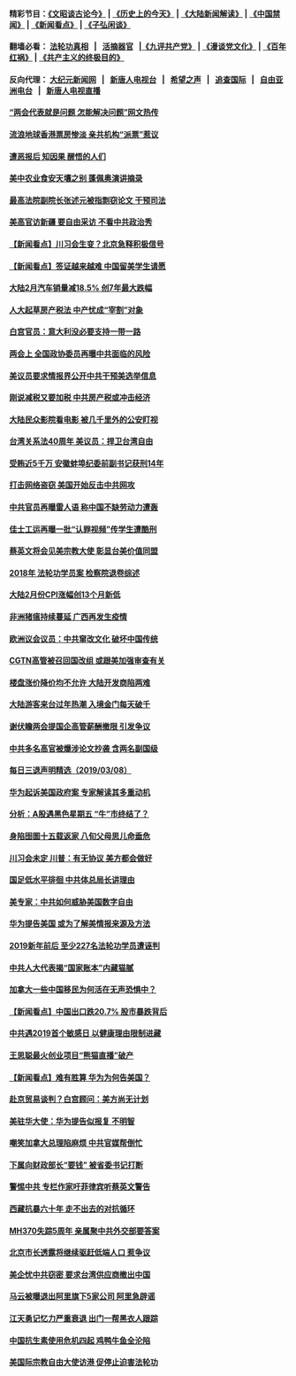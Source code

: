#### 精彩节目：[《文昭谈古论今》](http://155.138.205.71/wenzhao) | [《历史上的今天》](http://155.138.205.71/today-in-history) | [《大陆新闻解读》](http://155.138.205.71/ntdtv-comedy) | [《中国禁闻》](http://155.138.205.71/ntdtv-news) | [《新闻看点》](http://155.138.205.71/news-insight) | [《子弘闲谈》](http://155.138.205.71/zihongxiantan/) 

 #### 翻墙必看： [法轮功真相](http://155.138.205.71:10000/videos/truth.html) &nbsp;&nbsp;|&nbsp;&nbsp; [活摘器官](http://155.138.205.71:10000/videos/res/Organs/) &nbsp;&nbsp;|[《九评共产党》](http://155.138.205.71:10000/videos/jiuping) | [《漫谈党文化》](http://155.138.205.71:10000/videos/mtdwh) | [《百年红祸》](http://155.138.205.71:10000/videos/bnhh) | [《共产主义的终极目的》](http://155.138.205.71:10000/videos/res/zjmd) 

 #### 反向代理： [大纪元新闻网](http://155.138.205.71:10080/) &nbsp;&nbsp;|&nbsp;&nbsp; [新唐人电视台](http://155.138.205.71:8000/) &nbsp;&nbsp;|&nbsp;&nbsp; [希望之声](http://155.138.205.71:8200/) &nbsp;&nbsp;|&nbsp;&nbsp; [追查国际](http://155.138.205.71:10010/) &nbsp;&nbsp;|&nbsp;&nbsp; [自由亚洲电台](http://155.138.205.71:9800/) &nbsp;&nbsp;|&nbsp;&nbsp; [新唐人电视直播](http://155.138.205.71/) 


#### [“两会代表就是问题 怎能解决问题”网文热传](../pages/nsc413/n11102039.md?t=03100336) 

#### [流浪地球香港票房惨淡 亲共机构“派票”惹议](../pages/nsc413/n11101887.md?t=03100336) 

#### [遭恶报后 知因果 醒悟的人们](../pages/nsc413/n11088531.md?t=03100336) 

#### [美中农业食安天壤之别 蓬佩奥演讲摘录](../pages/nsc413/n11102067.md?t=03100336) 

#### [最高法院副院长张述元被指剽窃论文 干预司法](../pages/nsc413/n11101829.md?t=03100336) 

#### [美高官访新疆 要自由采访 不看中共政治秀](../pages/nsc413/n11101835.md?t=03100336) 

#### [【新闻看点】川习会生变？北京急释积极信号](../pages/nsc413/n11101718.md?t=03100336) 

#### [【新闻看点】签证越来越难 中国留美学生请愿](../pages/nsc413/n11101670.md?t=03100336) 

#### [大陆2月汽车销量减18.5% 创7年最大跌幅](../pages/nsc413/n11101660.md?t=03100336) 

#### [人大起草房产税法 中产忧成“宰割”对象](../pages/nsc413/n11101800.md?t=03100336) 

#### [白宫官员：意大利没必要支持一带一路](../pages/nsc413/n11101722.md?t=03100336) 

#### [两会上 全国政协委员再曝中共面临的风险](../pages/nsc413/n11101650.md?t=03100336) 

#### [美议员要求情报界公开中共干预美选举信息](../pages/nsc413/n11101681.md?t=03100336) 

#### [刚说减税又要加税 中共房产税或冲击经济](../pages/nsc413/n11101560.md?t=03100336) 

#### [大陆民众影院看电影 被几千里外的公安盯视](../pages/nsc413/n11101527.md?t=03100336) 

#### [台湾关系法40周年 美议员：捍卫台湾自由](../pages/nsc413/n11101525.md?t=03100336) 

#### [受贿近5千万 安徽蚌埠纪委前副书记获刑14年](../pages/nsc413/n11101167.md?t=03100336) 


#### [打击网络盗窃 美国开始反击中共网攻](../pages/nsc413/n11099537.md?t=03100336) 

#### [中共官员再曝雷人语 称中国不缺劳动力遭轰](../pages/nsc413/n11101459.md?t=03100336) 

#### [佳士工运再曝一批“认罪视频”传学生遭酷刑](../pages/nsc413/n11101296.md?t=03100336) 

#### [蔡英文将会见美宗教大使 彰显台美价值同盟](../pages/nsc413/n11101381.md?t=03100336) 

#### [2018年 法轮功学员案 检察院退卷综述](../pages/nsc413/n11096753.md?t=03100336) 

#### [大陆2月份CPI涨幅创13个月新低](../pages/nsc413/n11100879.md?t=03100336) 

#### [非洲猪瘟持续蔓延 广西再发生疫情](../pages/nsc413/n11100280.md?t=03100336) 

#### [欧洲议会议员：中共窜改文化 破坏中国传统](../pages/nsc413/n11100491.md?t=03100336) 

#### [CGTN高管被召回国改组 或跟美加强审查有关](../pages/nsc413/n11100865.md?t=03100336) 

#### [楼盘涨价降价均不允许 大陆开发商陷两难](../pages/nsc413/n11100403.md?t=03100336) 

#### [大陆游客来台过年热潮 入境金门每天破千](../pages/nsc413/n11100536.md?t=03100336) 

#### [谢伏瞻两会提国企高管薪酬撤限 引发争议](../pages/nsc413/n11100506.md?t=03100336) 

#### [中共多名高官被爆涉论文抄袭 含两名副国级](../pages/nsc413/n11100242.md?t=03100336) 

#### [每日三退声明精选（2019/03/08）](../pages/nsc413/n11100538.md?t=03100336) 

#### [华为起诉美国政府案 专家解读其多重动机](../pages/nsc413/n11100270.md?t=03100336) 

#### [分析：A股遇黑色星期五 “牛”市终结了？](../pages/nsc413/n11100274.md?t=03100336) 

#### [身陷囹圄十五载返家 八旬父母思儿命垂危](../pages/nsc413/n11100252.md?t=03100336) 

#### [川习会未定 川普：有无协议 美方都会做好](../pages/nsc413/n11099895.md?t=03100336) 

#### [国足低水平徘徊 中共体总局长讲理由](../pages/nsc413/n11100097.md?t=03100336) 

#### [美专家：中共如何威胁美国数字自由](../pages/nsc413/n11100082.md?t=03100336) 

#### [华为提告美国 或为了解美情报来源及方法](../pages/nsc413/n11100009.md?t=03100336) 

#### [2019新年前后 至少227名法轮功学员遭诬判](../pages/nsc413/n11099912.md?t=03100336) 

#### [中共人大代表揭“国家账本”内藏猫腻](../pages/nsc413/n11100053.md?t=03100336) 

#### [加拿大一些中国移民为何活在无声恐惧中？](../pages/nsc413/n11100069.md?t=03100336) 

#### [【新闻看点】中国出口跌20.7% 股市暴跌背后](../pages/nsc413/n11099775.md?t=03100336) 

#### [中共遇2019首个敏感日 以健康理由限制进藏](../pages/nsc413/n11099976.md?t=03100336) 

#### [王思聪最火创业项目“熊猫直播”破产](../pages/nsc413/n11099708.md?t=03100336) 

#### [【新闻看点】难有胜算 华为为何告美国？](../pages/nsc413/n11099574.md?t=03100336) 

#### [赴京贸易谈判？白宫顾问：美方尚无计划](../pages/nsc413/n11100022.md?t=03100336) 

#### [美驻华大使：华为提告似报复 不明智](../pages/nsc413/n11099847.md?t=03100336) 

#### [嘲笑加拿大总理陷麻烦 中共官媒帮倒忙](../pages/nsc413/n11099780.md?t=03100336) 

#### [下属向财政部长“要钱” 被省委书记打断](../pages/nsc413/n11099674.md?t=03100336) 

#### [警惕中共 专栏作家吁菲律宾听蔡英文警告](../pages/nsc413/n11099726.md?t=03100336) 

#### [西藏抗暴六十年 走不出去的对抗循环](../pages/nsc413/n11099724.md?t=03100336) 

#### [MH370失踪5周年 亲属聚中共外交部要答案](../pages/nsc413/n11099693.md?t=03100336) 

#### [北京市长透露将继续驱赶低端人口 惹争议](../pages/nsc413/n11099623.md?t=03100336) 

#### [美企忧中共窃密 要求台湾供应商撤出中国](../pages/nsc413/n11099647.md?t=03100336) 

#### [马云被曝退出阿里旗下5家公司 阿里急辟谣](../pages/nsc413/n11099553.md?t=03100336) 

#### [江天勇记忆力严重衰退 出门一帮黑衣人跟踪](../pages/nsc413/n11099040.md?t=03100336) 

#### [中国抗生素使用危机四起 鸡鸭牛鱼全沦陷](../pages/nsc413/n11097914.md?t=03100336) 

#### [美国际宗教自由大使访港 促停止迫害法轮功](../pages/nsc413/n11098363.md?t=03100336) 


